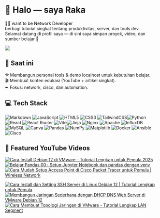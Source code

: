 # 👋 Halo — saya Raka

👨‍💻 want to be Network Developer <br/>
berbagi tutorial singkat tentang produktivitas, server, dan tools dev.  <br/>
Selamat datang di profil saya — di sini saya simpan proyek, video, dan sumber belajar 🙌 <br/>

![](https://nirzak-streak-stats.vercel.app/?user=rakaMain&theme=dark&hide_border=false)<br/>

## 🔭 Saat ini

⚒ Membangun personal tools & demo localhost untuk kebutuhan belajar. <br/>
🎬 Membuat konten edukasi (YouTube + artikel singkat). <br/>
✒ Fokus: network, cisco, dan automation. <br/>
    
## 💻 Tech Stack

![Markdown](https://img.shields.io/badge/markdown-%23000000.svg?style=for-the-badge&logo=markdown&logoColor=white) ![JavaScript](https://img.shields.io/badge/javascript-%23323330.svg?style=for-the-badge&logo=javascript&logoColor=%23F7DF1E) ![HTML5](https://img.shields.io/badge/html5-%23E34F26.svg?style=for-the-badge&logo=html5&logoColor=white) ![CSS3](https://img.shields.io/badge/css3-%231572B6.svg?style=for-the-badge&logo=css3&logoColor=white) ![TailwindCSS](https://img.shields.io/badge/tailwindcss-%2338B2AC.svg?style=for-the-badge&logo=tailwind-css&logoColor=white)![Python](https://img.shields.io/badge/python-3670A0?style=for-the-badge&logo=python&logoColor=ffdd54)  ![React](https://img.shields.io/badge/react-%2320232a.svg?style=for-the-badge&logo=react&logoColor=%2361DAFB) ![React Router](https://img.shields.io/badge/React_Router-CA4245?style=for-the-badge&logo=react-router&logoColor=white) ![Vite](https://img.shields.io/badge/vite-%23646CFF.svg?style=for-the-badge&logo=vite&logoColor=white)![Jinja](https://img.shields.io/badge/jinja-white.svg?style=for-the-badge&logo=jinja&logoColor=black) ![Nginx](https://img.shields.io/badge/nginx-%23009639.svg?style=for-the-badge&logo=nginx&logoColor=white) ![Apache](https://img.shields.io/badge/apache-%23D42029.svg?style=for-the-badge&logo=apache&logoColor=white) ![InfluxDB](https://img.shields.io/badge/InfluxDB-22ADF6?style=for-the-badge&logo=InfluxDB&logoColor=white) ![MySQL](https://img.shields.io/badge/mysql-4479A1.svg?style=for-the-badge&logo=mysql&logoColor=white) ![Canva](https://img.shields.io/badge/Canva-%2300C4CC.svg?style=for-the-badge&logo=Canva&logoColor=white) ![Pandas](https://img.shields.io/badge/pandas-%23150458.svg?style=for-the-badge&logo=pandas&logoColor=white) ![NumPy](https://img.shields.io/badge/numpy-%23013243.svg?style=for-the-badge&logo=numpy&logoColor=white) ![Matplotlib](https://img.shields.io/badge/Matplotlib-%23ffffff.svg?style=for-the-badge&logo=Matplotlib&logoColor=black) ![Docker](https://img.shields.io/badge/docker-%230db7ed.svg?style=for-the-badge&logo=docker&logoColor=white) ![Ansible](https://img.shields.io/badge/ansible-%231A1918.svg?style=for-the-badge&logo=ansible&logoColor=white) ![Cisco](https://img.shields.io/badge/cisco-%23049fd9.svg?style=for-the-badge&logo=cisco&logoColor=black) 

## 🎥 Featured YouTube Videos

<p align="left">
  <a href="https://youtu.be/wXIEJ8ZV_c8?si=EQQ1ehX3NpS83UrN">
    <img src="https://ytcards.demolab.com/?id=wXIEJ8ZV_c8&title=Cara+Install+Debian+12+di+VMware+-+Tutorial+Lengkap+untuk+Pemula+2025&lang=en&timestamp=1753290000&background_color=%230d1117&title_color=%23ffffff&stats_color=%23dedede&max_title_lines=1&width=250&border_radius=5&duration=436" alt="Cara Install Debian 12 di VMware - Tutorial Lengkap untuk Pemula 2025" />
  </a>
  <a href="https://youtu.be/I6YB5xnHpYw?si=HbHK1wLxo9oJa3uB">
    <img src="https://ytcards.demolab.com/?id=I6YB5xnHpYw&title=Belajar+Pandas+00+%3A+Setup+Jupyter+Notebook+dan+pandas+dengan+venv&lang=en&timestamp=1753290000&background_color=%230d1117&title_color=%23ffffff&stats_color=%23dedede&max_title_lines=1&width=250&border_radius=5" alt="Belajar Pandas 00 : Setup Jupyter Notebook dan pandas dengan venv" />
  </a>
  <a href="https://youtu.be/p70B8xhbKNs?si=N94Pe4BxiNI0T4nj">
    <img src="https://ytcards.demolab.com/?id=p70B8xhbKNs&title=Cara+Mudah+Setup+Access+Point+di+Cisco+Packet+Tracer+untuk+Pemula+%7C+Wireless+Network&lang=en&timestamp=1753290000&background_color=%230d1117&title_color=%23ffffff&stats_color=%23dedede&max_title_lines=1&width=250&border_radius=5" alt="Cara Mudah Setup Access Point di Cisco Packet Tracer untuk Pemula | Wireless Network" />
  </a>
</p>

  <a href="https://youtu.be/PX7b0KPDCIo?si=01d2ucK3RkXjrXIh">
    <img src="https://ytcards.demolab.com/?id=PX7b0KPDCIo&title=Cara+Install+dan+Setting+SSH+Server+di+Linux+Debian+12+%7C+Tutorial+Lengkap+untuk+Pemula&lang=en&timestamp=1753290000&background_color=%230d1117&title_color=%23ffffff&stats_color=%23dedede&max_title_lines=1&width=250&border_radius=5" alt="Cara Install dan Setting SSH Server di Linux Debian 12 | Tutorial Lengkap untuk Pemula" />
  </a>
    
  <a href="https://youtu.be/iiCTDuBnHTM?si=O4-VF5DtZS3YA3OW">
    <img src="https://ytcards.demolab.com/?id=iiCTDuBnHTM&title=Membangun+Jaringan+Sederhana+dengan+DHCP+DNS+Web+Server+di+VMware+Debian+12&lang=en&timestamp=1753290000&background_color=%230d1117&title_color=%23ffffff&stats_color=%23dedede&max_title_lines=1&width=250&border_radius=5" alt="Membangun Jaringan Sederhana dengan DHCP DNS Web Server di VMware Debian 12" />
  </a>
  
  <a href="https://youtu.be/QL0U1dD57IE?si=unhwkrsosY9Y_P9x">
    <img src="https://ytcards.demolab.com/?id=QL0U1dD57IE&title=Cara+Membuat+Topologi+Jaringan+di+VMware+-+Tutorial+Lengkap+LAN+Segment&lang=en&timestamp=1753290000&background_color=%230d1117&title_color=%23ffffff&stats_color=%23dedede&max_title_lines=1&width=250&border_radius=5" alt="Cara Membuat Topologi Jaringan di VMware - Tutorial Lengkap LAN Segment" />
  </a>
</p>


